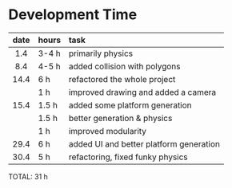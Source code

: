 # Development Time

| date | hours | task |
| :----:|:-----| :-----|
| 1.4  | 3-4 h | primarily physics |
| 8.4  | 4-5 h | added collision with polygons |
| 14.4 | 6 h | refactored the whole project |
|      | 1 h | improved drawing and added a camera |
| 15.4 | 1.5 h | added some platform generation |
|      | 1.5 h | better generation & physics |
|      | 1 h | improved modularity |
| 29.4 | 6 h | added UI and better platform generation |
| 30.4 | 5 h | refactoring, fixed funky physics |

TOTAL: 31 h